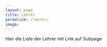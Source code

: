 ```yaml
---
layout: page
title: Lehrer
permalink: /lehrer/
image: 
---
```


Hier die Liste der Lehrer mit Link auf Subpage